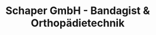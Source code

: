 ---
title: "Schaper GmbH - Bandagist & Orthopädietechnik"
url: /grieskirchen/schaper-gmbh-bandagist-und-orthopaedietechnik/
shop: Sanitätshaus
---
